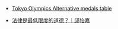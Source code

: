 - [Tokyo Olympics Alternative medals table](https://ig.ft.com/tokyo-olympics-alternative-medal-table/?fbclid=IwAR2IXTBgA9sPr7kG40nBegFAzgSrGj7d-efEyPDMHHVL449f-ZSVyEuz5As)

- [法律是最低限度的道德？｜邱怡嘉](https://plainlaw.me/2016/06/07/law-and-moralilty/)